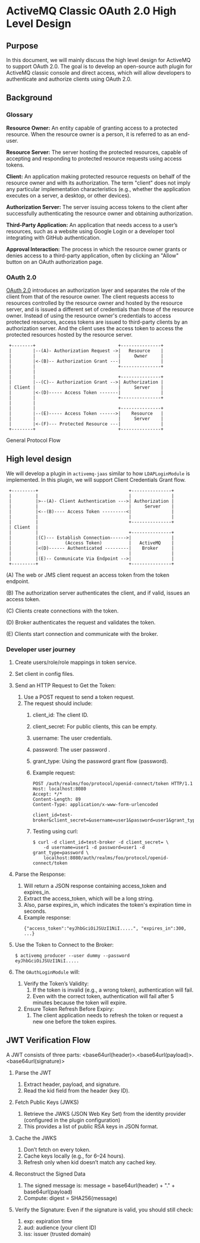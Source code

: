 # ActiveMQ Classic OAuth 2.0 High Level Design 

## **Purpose**

In this document, we will mainly discuss the high level design for ActiveMQ to support OAuth 2.0. The goal is to develop an open-source auth plugin for ActiveMQ classic console and direct access, which will allow developers to authenticate and authorize clients using OAuth 2.0.

## **Background**

### Glossary

**Resource Owner:** An entity capable of granting access to a protected resource. When the resource owner is a person, it is referred to as an end-user.

**Resource Server:** The server hosting the protected resources, capable of accepting and responding to protected resource requests using access tokens.

**Client:** An application making protected resource requests on behalf of the resource owner and with its authorization. The term "client" does not imply any particular implementation characteristics (e.g., whether the application executes on a server, a desktop, or other devices).

**Authorization Server:** The server issuing access tokens to the client after successfully authenticating the resource owner and obtaining authorization.

**Third-Party Application:** An application that needs access to a user’s resources, such as a website using Google Login or a developer tool integrating with GitHub authentication.

**Approval Interaction:** The process in which the resource owner grants or denies access to a third-party application, often by clicking an "Allow" button on an OAuth authorization page.

### OAuth 2.0

[OAuth 2.0](https://datatracker.ietf.org/doc/html/rfc6749#page-24) introduces an authorization layer and separates the role of the client from that of the resource owner. The client requests access to resources controlled by the resource owner and hosted by the resource server, and is issued a different set of credentials than those of the resource owner. Instead of using the resource owner's credentials to access protected resources, access tokens are issued to third-party clients by an authorization server. And the client uses the access token to access the protected resources hosted by the resource server.

     +--------+                               +---------------+
     |        |--(A)- Authorization Request ->|   Resource    |
     |        |                               |     Owner     |
     |        |<-(B)-- Authorization Grant ---|               |
     |        |                               +---------------+
     |        |
     |        |                               +---------------+
     |        |--(C)-- Authorization Grant -->| Authorization |
     | Client |                               |     Server    |
     |        |<-(D)----- Access Token -------|               |
     |        |                               +---------------+
     |        |
     |        |                               +---------------+
     |        |--(E)----- Access Token ------>|    Resource   |
     |        |                               |     Server    |
     |        |<-(F)--- Protected Resource ---|               |
     +--------+                               +---------------+

General Protocol Flow


## High level design

We will develop a plugin in `activemq-jaas` similar to how `LDAPLoginModule` is implemented. In this plugin, we will support Client Credentials Grant flow.

     +---------+                                  +---------------+
     |         |                                  |               |
     |         |>--(A)- Client Authentication --->| Authorization |
     |         |                                  |     Server    |
     |         |<--(B)---- Access Token ---------<|               |
     |         |                                  |               |
     |         |                                  +---------------+
     | Client  |
     |         |                                  +---------------+
     |         |(C)--- Establish Connection------>|               |
     |         |          (Access Token)          |   ActiveMQ    |
     |         |<(D)------ Authenticated ---------|    Broker     |
     |         |                                  |               |
     |         |(E)-- Conmunicate Via Endpoint -->|               |
     +---------+                                  +---------------+

(A) The web or JMS client request an access token from the token endpoint.

(B) The authorization server authenticates the client, and if valid, issues an access token.

(C) Clients create connections with the token.

(D) Broker authenticates the request and validates the token.

(E) Clients start connection and communicate with the broker.


### Developer user journey

1. Create users/role/role mappings in token service.

2. Set client in config files.

3. Send an HTTP Request to Get the Token:
    1. Use a POST request to send a token request.
    2. The request should include:
        1. client_id: The client ID.
        2. client_secret: For public clients, this can be empty.
        3. username: The user credentials.
        4. password: The user password .
        5. grant_type: Using the password grant flow (password).
        6. Example request:
            ``` 
            POST /auth/realms/foo/protocol/openid-connect/token HTTP/1.1
            Host: localhost:8080
            Accept: */*
            Content-Length: 89
            Content-Type: application/x-www-form-urlencoded
            
            client_id=test-broker&client_secret=&username=user1&password=user1&grant_type=password
            ```
            
        8. Testing using curl:
            ```
            $ curl -d client_id=test-broker -d client_secret= \
                -d username=user1 -d password=user1 -d grant_type=password \
                localhost:8080/auth/realms/foo/protocol/openid-connect/token
            ```

4. Parse the Response:
    1. Will return a JSON response containing access_token and expires_in.
    2. Extract the access_token, which will be a long string.
    3. Also, parse expires_in, which indicates the token's expiration time in seconds.
    4. Example response:
       ```
       {"access_token":"eyJhbGciOiJSUzI1NiI.....", "expires_in":300, ...}
       ```

5. Use the Token to Connect to the Broker:
    ```
    $ activemq producer --user dummy --password eyJhbGciOiJSUzI1NiI.....
    ```

6. The `OAuthLoginModule` will:
    1. Verify the Token’s Validity:
        1. If the token is invalid (e.g., a wrong token), authentication will fail.
        2. Even with the correct token, authentication will fail after 5 minutes because the token will expire.
    2. Ensure Token Refresh Before Expiry:
        1. The client application needs to refresh the token or request a new one before the token expires.


## JWT Verification Flow

A JWT consists of three parts: <base64url(header)>.<base64url(payload)>.<base64url(signature)>

1. Parse the JWT
    1. Extract header, payload, and signature.
    2. Read the kid field from the header (key ID).

1. Fetch Public Keys (JWKS)
    1. Retrieve the JWKS (JSON Web Key Set) from the identity provider (configured in the plugin configuration)
    2. This provides a list of public RSA keys in JSON format.

1. Cache the JWKS
    1. Don’t fetch on every token.
    2. Cache keys locally (e.g., for 6–24 hours).
    3. Refresh only when kid doesn’t match any cached key.

1. Reconstruct the Signed Data
    1. The signed message is:
        message = base64url(header) + "." + base64url(payload)
    2. Compute: digest = SHA256(message)

1. Verify the Signature: Even if the signature is valid, you should still check:
    1. exp: expiration time
    2. aud: audience (your client ID)
    3. iss: issuer (trusted domain)

